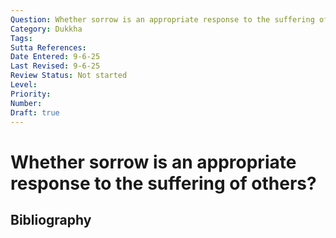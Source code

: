 ```yaml
---
Question: Whether sorrow is an appropriate response to the suffering of others?
Category: Dukkha
Tags: 
Sutta References: 
Date Entered: 9-6-25
Last Revised: 9-6-25
Review Status: Not started
Level: 
Priority: 
Number: 
Draft: true
---
```


# Whether sorrow is an appropriate response to the suffering of others?

## Bibliography

<!-- 

Notes:



-->